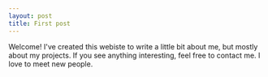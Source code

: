 ```yaml
---
layout: post
title: First post
---
```


Welcome! I've created this webiste to write a little bit about me, but mostly about my projects. If you see anything interesting, feel free to contact me. I love to meet new people.
